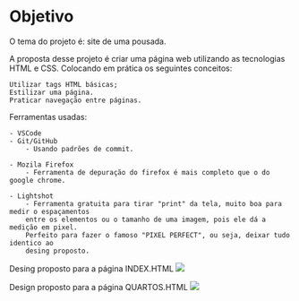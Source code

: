 # Objetivo

O tema do projeto é: site de uma pousada.

A proposta desse projeto é criar uma página web utilizando as tecnologias HTML e CSS. Colocando em prática os seguintes conceitos:

    Utilizar tags HTML básicas;
    Estilizar uma página.
    Praticar navegação entre páginas.

Ferramentas usadas:

    - VSCode
    - Git/GitHub
        - Usando padrões de commit.
        
    - Mozila Firefox
        - Ferramenta de depuração do firefox é mais completo que o do google chrome.

    - Lightshot
        - Ferramenta gratuita para tirar "print" da tela, muito boa para medir o espaçamentos
        entre os elementos ou o tamanho de uma imagem, pois ele dá a medição em pixel.
        Perfeito para fazer o famoso "PIXEL PERFECT", ou seja, deixar tudo identico ao
        desing proposto.

Desing proposto para a página INDEX.HTML
![](assets/gif/pagina-principal-finalizada.gif)

Design proposto para a página QUARTOS.HTML
![](assets/gif/pagina-quartos-finalizada.gif)
